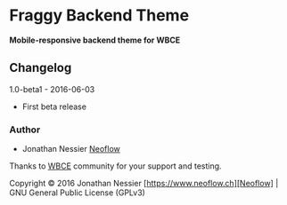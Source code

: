 # Fraggy Backend Theme
**Mobile-responsive backend theme for WBCE**

## Changelog

1.0-beta1 - 2016-06-03

 * First beta release

### Author

* Jonathan Nessier [Neoflow](https://www.neoflow.ch)

Thanks to [WBCE](http://wbce.org) community for your support and testing.

Copyright © 2016 Jonathan Nessier [https://www.neoflow.ch][Neoflow] | GNU General Public License (GPLv3)
